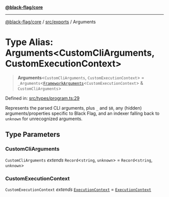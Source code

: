 [**@black-flag/core**](../../../README.md)

***

[@black-flag/core](../../../README.md) / [src/exports](../README.md) / Arguments

# Type Alias: Arguments\<CustomCliArguments, CustomExecutionContext\>

> **Arguments**\<`CustomCliArguments`, `CustomExecutionContext`\> = `_Arguments`\<[`FrameworkArguments`](../util/type-aliases/FrameworkArguments.md)\<`CustomExecutionContext`\> & `CustomCliArguments`\>

Defined in: [src/types/program.ts:29](https://github.com/Xunnamius/black-flag/blob/f3086f07a0f4cf661850599e370f220c47febbd1/src/types/program.ts#L29)

Represents the parsed CLI arguments, plus `_` and `$0`, any (hidden)
arguments/properties specific to Black Flag, and an indexer falling back to
`unknown` for unrecognized arguments.

## Type Parameters

### CustomCliArguments

`CustomCliArguments` *extends* `Record`\<`string`, `unknown`\> = `Record`\<`string`, `unknown`\>

### CustomExecutionContext

`CustomExecutionContext` *extends* [`ExecutionContext`](../util/type-aliases/ExecutionContext.md) = [`ExecutionContext`](../util/type-aliases/ExecutionContext.md)
